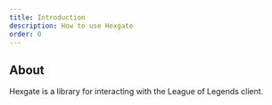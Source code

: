 ```yaml
---
title: Introduction
description: How to use Hexgate
order: 0
---
```


## About

Hexgate is a library for interacting with the League of Legends client.
